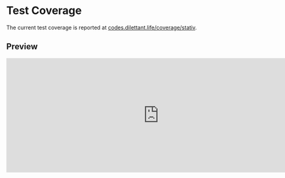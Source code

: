 # Test Coverage

The current test coverage is reported at <a href="https://codes.dilettant.life/coverage/stativ/" target="coverage">codes.dilettant.life/coverage/stativ</a>.

## Preview

<iframe width="800px" height="300px" style="border: 0px;" src="https://codes.dilettant.life/coverage/stativ/"></iframe>
